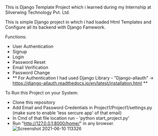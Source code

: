 
This is Django Template Project which i learned during my Internship at Silverwing Technology Pvt. Ltd. 

This is simple Django project in which i had loaded Html Templates and Configure all its backend with Django Famework.

Functions: 
  - User Authentication 
  - Signup
  - Login
  - Password Reset
  - Email Verification
  - Password Change
  - ** For Authentication I had used Django Library - "Django-allauth" -> https://django-allauth.readthedocs.io/en/latest/installation.html  **

To Run this Project on your System:
  - Clone this repository 
  - Add Email and Password Credentials in Project1/Project1/settings.py (make sure to enable 'less sercure app' of that email)
  - In Cmd of that file location run - 'python start_project.py'
  - Run "http://127.0.0.1:8000/home/" in any browser.
![Screenshot 2021-06-10 113326](https://user-images.githubusercontent.com/52932210/121476994-ebc1b880-c9e4-11eb-91b6-561e103ea4b0.jpg)
